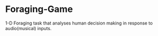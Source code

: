 # Foraging-Game
1-D Foraging task that analyses human decision making in response to audio(musical) inputs.
